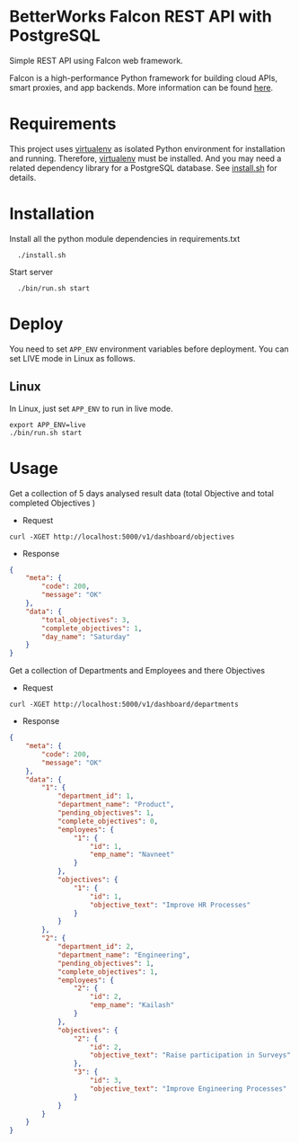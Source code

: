 BetterWorks Falcon REST API with PostgreSQL
===============================

Simple REST API using Falcon web framework.

Falcon is a high-performance Python framework for building cloud APIs, smart proxies, and app backends. More information can be found [here](https://github.com/falconry/falcon/).

Requirements
============
This project uses [virtualenv](https://virtualenv.pypa.io/en/stable/) as isolated Python environment for installation and running. Therefore, [virtualenv](https://virtualenv.pypa.io/en/stable/) must be installed. And you may need a related dependency library for a PostgreSQL database. See [install.sh](https://github.com/sunil16/betterworks/blob/master/install.sh) for details.


Installation
============

Install all the python module dependencies in requirements.txt

```
  ./install.sh
```

Start server

```
  ./bin/run.sh start
```

Deploy
=====
You need to set `APP_ENV` environment variables before deployment. You can set LIVE mode in Linux as follows.

Linux
------
In Linux, just set `APP_ENV` to run in live mode.
```shell
export APP_ENV=live
./bin/run.sh start
```

Usage
=====

Get a collection of 5 days analysed result data (total Objective and total completed Objectives )
- Request
```shell
curl -XGET http://localhost:5000/v1/dashboard/objectives
```

- Response
```json
{
    "meta": {
        "code": 200,
        "message": "OK"
    },
    "data": {
        "total_objectives": 3,
        "complete_objectives": 1,
        "day_name": "Saturday"
    }
}
```

Get a collection of Departments and Employees and there Objectives

- Request
```shell
curl -XGET http://localhost:5000/v1/dashboard/departments
```

- Response
```json
{
    "meta": {
        "code": 200,
        "message": "OK"
    },
    "data": {
        "1": {
            "department_id": 1,
            "department_name": "Product",
            "pending_objectives": 1,
            "complete_objectives": 0,
            "employees": {
                "1": {
                    "id": 1,
                    "emp_name": "Navneet"
                }
            },
            "objectives": {
                "1": {
                    "id": 1,
                    "objective_text": "Improve HR Processes"
                }
            }
        },
        "2": {
            "department_id": 2,
            "department_name": "Engineering",
            "pending_objectives": 1,
            "complete_objectives": 1,
            "employees": {
                "2": {
                    "id": 2,
                    "emp_name": "Kailash"
                }
            },
            "objectives": {
                "2": {
                    "id": 2,
                    "objective_text": "Raise participation in Surveys"
                },
                "3": {
                    "id": 3,
                    "objective_text": "Improve Engineering Processes"
                }
            }
        }
    }
}
```
